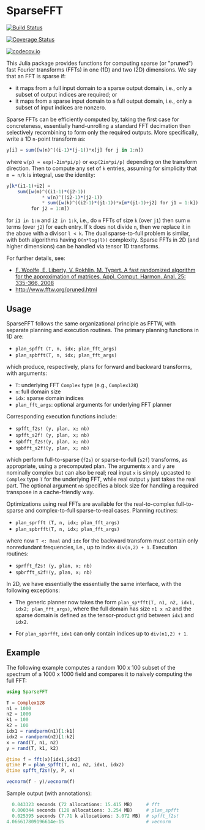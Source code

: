 # SparseFFT

[![Build Status](https://travis-ci.org/klho/SparseFFT.jl.svg?branch=master)](https://travis-ci.org/klho/SparseFFT.jl)

[![Coverage Status](https://coveralls.io/repos/klho/SparseFFT.jl/badge.svg?branch=master&service=github)](https://coveralls.io/github/klho/SparseFFT.jl?branch=master)

[![codecov.io](http://codecov.io/github/klho/SparseFFT.jl/coverage.svg?branch=master)](http://codecov.io/github/klho/SparseFFT.jl?branch=master)

This Julia package provides functions for computing sparse (or "pruned") fast Fourier transforms (FFTs) in one (1D) and two (2D) dimensions. We say that an FFT is sparse if:

- it maps from a full input domain to a sparse output domain, i.e., only a subset of output indices are required; or
- it maps from a sparse input domain to a full output domain, i.e., only a subset of input indices are nonzero.

Sparse FFTs can be efficiently computed by, taking the first case for concreteness, essentially hand-unrolling a standard FFT decimation then selectively recombining to form only the required outputs. More specifically, write a 1D `n`-point transform as:

```julia
y[i] = sum([w(n)^((i-1)*(j-1))*x[j] for j in 1:n])
```

where `w(p) = exp(-2im*pi/p)` or `exp(2im*pi/p)` depending on the transform direction. Then to compute any set of `k` entries, assuming for simplicity that `m = n/k` is integral, use the identity:

```julia
y[k*(i1-1)+i2] =
    sum([w(m)^((i1-1)*(j2-1))
             * w(n)^((i2-1)*(j2-1))
             * sum([w(k)^((i2-1)*(j1-1))*x[m*(j1-1)+j2] for j1 = 1:k])
         for j2 = 1:m])
```

for `i1 in 1:m` and `i2 in 1:k`, i.e., do `m` FFTs of size `k` (over `j1`) then sum `m` terms (over `j2`) for each entry. If `k` does not divide `n`, then we replace it in the above with a divisor `l < k`. The dual sparse-to-full problem is similar, with both algorithms having `O(n*log(l))` complexity. Sparse FFTs in 2D (and higher dimensions) can be handled via tensor 1D transforms.

For further details, see:

- [F. Woolfe, E. Liberty, V. Rokhlin, M. Tygert. A fast randomized algorithm for the approximation of matrices. Appl. Comput. Harmon. Anal. 25: 335-366, 2008](http://dx.doi.org/10.1016/j.acha.2007.12.002)
- http://www.fftw.org/pruned.html

## Usage

SparseFFT follows the same organizational principle as FFTW, with separate planning and execution routines. The primary planning functions in 1D are:

- `plan_spfft (T, n, idx; plan_fft_args)`
- `plan_spbfft(T, n, idx; plan_fft_args)`

which produce, respectively, plans for forward and backward transforms, with arguments:

- `T`: underlying FFT `Complex` type (e.g., `Complex128`)
- `n`: full domain size
- `idx`: sparse domain indices
- `plan_fft_args`: optional arguments for underlying FFT planner

Corresponding execution functions include:

- `spfft_f2s! (y, plan, x; nb)`
- `spfft_s2f! (y, plan, x; nb)`
- `spbfft_f2s!(y, plan, x; nb)`
- `spbfft_s2f!(y, plan, x; nb)`

which perform full-to-sparse (`f2s`) or sparse-to-full (`s2f`) transforms, as appropriate, using a precomputed plan. The arguments `x` and `y` are nominally complex but can also be real; real input `x` is simply upcasted to `Complex` type `T` for the underlying FFT, while real output `y` just takes the real part. The optional argument `nb` specifies a block size for handling a required transpose in a cache-friendly way.

Optimizations using real FFTs are available for the real-to-complex full-to-sparse and complex-to-full sparse-to-real cases. Planning routines:

- `plan_sprfft (T, n, idx; plan_fft_args)`
- `plan_spbrfft(T, n, idx; plan_fft_args)`

where now `T <: Real` and `idx` for the backward transform must contain only nonredundant frequencies, i.e., up to index `div(n,2) + 1`. Execution routines:

- `sprfft_f2s! (y, plan, x; nb)`
- `spbrfft_s2f!(y, plan, x; nb)`

In 2D, we have essentially the essentially the same interface, with the following exceptions:

- The generic planner now takes the form `plan_sp*fft(T, n1, n2, idx1, idx2; plan_fft_args)`, where the full domain has size `n1 x n2` and the sparse domain is defined as the tensor-product grid between `idx1` and `idx2`.

- For `plan_spbrfft`, `idx1` can only contain indices up to `div(n1,2) + 1`.

## Example

The following example computes a random 100 x 100 subset of the spectrum of a 1000 x 1000 field and compares it to naively computing the full FFT:

```julia
using SparseFFT

T = Complex128
n1 = 1000
n2 = 1000
k1 = 100
k2 = 100
idx1 = randperm(n1)[1:k1]
idx2 = randperm(n2)[1:k2]
x = rand(T, n1, n2)
y = rand(T, k1, k2)

@time f = fft(x)[idx1,idx2]
@time P = plan_spfft(T, n1, n2, idx1, idx2)
@time spfft_f2s!(y, P, x)

vecnorm(f - y)/vecnorm(f)
```

Sample output (with annotations):

```julia
  0.043323 seconds (72 allocations: 15.415 MB)     # fft
  0.000344 seconds (128 allocations: 3.254 MB)     # plan_spfft
  0.025395 seconds (7.71 k allocations: 3.072 MB)  # spfft_f2s!
4.066617809196614e-15                              # vecnorm
```
